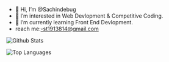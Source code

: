 - 👋 Hi, I’m @Sachindebug
- 👀 I’m interested in Web Devlopment & Competitive Coding.
- 🌱 I’m currently learning Front End Devlopment.
- reach me:-st1913814@gmail.com

![Github Stats](https://github-readme-stats.vercel.app/api?username=Sachindebug&count_private=true&show_icons=true&theme=radical)

![Top Languages](https://github-readme-stats.vercel.app/api/top-langs/?username=SachinDebug&show_icons=true&theme=radical)

<!---
Sachindebug/Sachindebug is a ✨ special ✨ repository because its `README.md` (this file) appears on your GitHub profile.
You can click the Preview link to take a look at your changes.
--->
